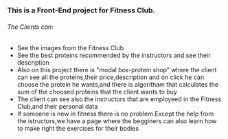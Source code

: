 ### This is a Front-End project for Fitness Club.
###### The Clients can:
* See the images from the Fitness Club
* See the best proteins recommended by the instructors and see their description
* Also on this project there is "modal box-protein shop" where the client can see all the proteins,their price,description and on click he can choose the protein he wants,and there is algoritham that calculates the sum of the choosed proteins that the client wants to buy
* The client can see also the instructors that are employeed in the Fitness Club,and their personal data
* If somoene is new in fitness there is no problem.Except the help from the istructors,we have a page where the begginers can also learn how to make right the exercises for their bodies
